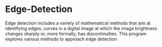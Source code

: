 # Edge-Detection
Edge detection includes a variety of mathematical methods that aim at identifying edges, curves in a digital image at which the image brightness changes sharply or, more formally, has discontinuities.  This program explores various methods to approach edge detection
